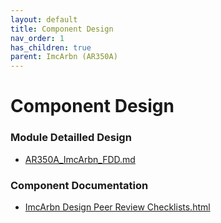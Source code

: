 ```yaml
---
layout: default
title: Component Design
nav_order: 1
has_children: true
parent: ImcArbn (AR350A)
---
```

# Component Design
### Module Detailled Design

- [AR350A_ImcArbn_FDD.md](Design/AR350A_ImcArbn_FDD.md)

### Component Documentation

- [ImcArbn Design Peer Review Checklists.html](Doc/ImcArbn%20Design%20Peer%20Review%20Checklists.html)

